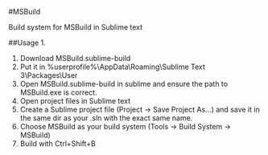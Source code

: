 #MSBuild

Build system for MSBuild in Sublime text

##Usage
1. 
1. Download MSBuild.sublime-build
2. Put it in %userprofile%\AppData\Roaming\Sublime Text 3\Packages\User
3. Open MSBuild.sublime-build in sublime and ensure the path to MSBuild.exe is correct.
3. Open project files in Sublime text
4. Create a Sublime project file (Project -> Save Project As...) and save it in the same dir as your .sln with the exact same name.
5. Choose MSBuild as your build system (Tools -> Build System -> MSBuild)
6. Build with Ctrl+Shift+B
